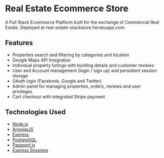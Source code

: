 # Real Estate Ecommerce Store

A Full Stack Ecommerce Platform built for the exchange of Commercial Real Estate. Deployed at real-estate-stackstore.herokuapp.com.

## Features
- Properties search and filtering by categories and location
- Google Maps API Integration
- Individual property listings with building details and customer reviews
- User and Account management (login / sign up) and persistent session storage
- OAuth login (Facebook, Google and Twitter)
- Admin panel for managing properties, orders, reviews and user privileges
- Cart checkout with integrated Stripe payment

## Technologies Used
- [Node.js](https://nodejs.org/en/)
- [AngularJS](https://angularjs.org/)
- [Express](https://expressjs.com/)
- [PostgreSQL](https://www.postgresql.org/)
- [Passport.js](http://passportjs.org/)
- [Express Sessions](https://github.com/expressjs/session)
